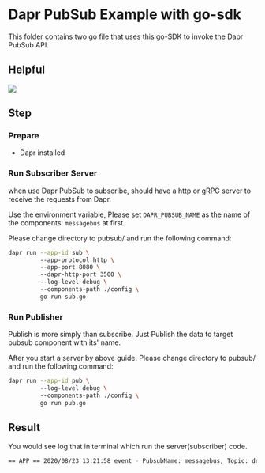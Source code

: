 # Dapr PubSub Example with go-sdk

This folder contains two go file that uses this go-SDK to invoke the Dapr PubSub API.

## Helpful
![](https://i.loli.net/2020/08/23/5MBYgwqCZcXNUf2.jpg)

## Step

### Prepare
- Dapr installed

### Run Subscriber Server
when use Dapr PubSub to subscribe, should have a http or gRPC server to receive the requests from Dapr.

Use the environment variable, Please set `DAPR_PUBSUB_NAME` as the name of the components: `messagebus` at first.

Please change directory to pubsub/ and run the following command:
```bash
dapr run --app-id sub \ 
         --app-protocol http \ 
         --app-port 8080 \ 
         --dapr-http-port 3500 \ 
         --log-level debug \ 
         --components-path ./config \ 
         go run sub.go 
```

### Run Publisher
Publish is more simply than subscribe. Just Publish the data to target pubsub component with its' name.

After you start a server by above guide.
Please change directory to pubsub/ and run the following command:
```bash
dapr run --app-id pub \ 
         --log-level debug \ 
         --components-path ./config \ 
         go run pub.go 
```

## Result
You would see log that in terminal which run the server(subscriber) code.
```bash
== APP == 2020/08/23 13:21:58 event - PubsubName: messagebus, Topic: demo, ID: 11acaa82-23c4-4244-8969-7360dae52e5d, Data: ping
```